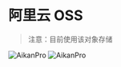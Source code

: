 # 阿里云 OSS

> 注意：目前使用该对象存储
<a target="_blank" rel="noopener noreferrer">
<img  src="/img/example/oss-01.png"   alt="AikanPro"/> </a>
<a target="_blank" rel="noopener noreferrer">
<img  src="/img/example/oss-02.png"   alt="AikanPro"/> </a>


